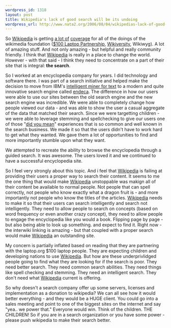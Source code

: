 ```yaml
--- 
wordpress_id: 1318
layout: post
title: Wikipedia's lack of good search will be its undoing
wordpress_url: http://www.nata2.org/2006/08/04/wikipedias-lack-of-good-search-will-be-its-undoing/
---
```

So <a href="http://www.wikipedia.com">Wikipedia</a> is getting <a href="http://www.andycarvin.com/archives/2006/08/jimmy_wales_announce.html">a lot of</a> <a href="http://www.boingboing.net/2006/08/04/whats_next_for_wikip.html">coverage</a> for all of the doings of the wikimedia foundation (<a href="http://laptop.org/">$100 Laptop Partnership</a>, <a href="http://en.wikibooks.org/wiki/Wikiversity">Wikiversity</a>, Wikiwyg). A lot of amazing stuff. And not only amazing - but helpful and really community friendly. I think that <a href="http://www.wikipedia.com">Wikipedia</a> is really in a place to change the world. However - with that said - I think they need to concentrate on a part of their site that is integral:<strong> the search</strong>.

So I worked at an encyclopedia company for years. I did technology and software there. I was part of a search initiative and helped make the decision to move from IBM's <a href="http://www-306.ibm.com/software/data/iminer/">intelligent miner for text</a> to a modern and quite innovative search engine called <a href="http://endeca.com/">endeca</a>. The difference in how our users were able to use our sites between the old search engine and the new search engine was incredible. We were able to completely change how people viewed our data - and was able to show the user a casual aggregate of the data that matched their search. Since we were targetting children - we were able to leverage stemming and spellchecking to give our users one of those "<a href="http://www.google.com/search?q=amaizng+grace">did you mean</a>" experiences that is so common and well known in the search business. We made it so that the users didn't have to work hard to get what they wanted. We gave them a lot of opportunities to find and more importantly stumble upon what they want.

We attempted to recreate the ability to browse the encyclopedia through a guided search. It was awesome. The users loved it and we continued to have a successful encyclopedia site.

So I feel very strongly about this topic. And i feel that <a href="http://www.wikipedia.com">Wikipedia</a> is failing at providing their users a proper way to search their content. It seems to me the one thing that would make <a href="http://www.wikipedia.com">Wikipedia</a> unstoppable was makign all of their content be available to normal people. Not people that can spell correctly, not people who know exactly what a dragon fruit is - and more importantly not people who know the titles of the articles. <a href="http://www.wikipedia.com">Wikipedia</a> needs to make it so that their users can search intelligently and search not intelligently. They need to allow people to search on concepts (based on word frequency or even another crazy concept), they need to allow people to engage the encyclopedia like you would a book. Flipping page by page - but also being able to look up something. and expect to find it. Right now - the interwiki linking is amazing - but that coupled with a proper search would make <a href="http://www.wikipedia.com">Wikipedia</a> an outstanding site.

My concern is partially inflated based on reading that they are partnering with the laptop.org $100 laptop people. They are expecting children and developing nations to use <a href="http://www.wikipedia.com">Wikipedia</a>. But how are these underprivlidged people going to find what they are looking for if the search is poor. They need better search. They need common search abilities. They need things like spell checking and stemming. They need an intelligent search. They don't need what <a href="http://www.wikipedia.com">Wikipedia</a> current is offering.

So why doesn't a search company offer up some servers, licenses and implementation as a donation to wikipedia? We can all see how it would better everything - and they would be a HUGE client. You could go into a sales meeting and point to one of the biggest sites on the internet and say "yea.. we power that." Everyone would win. Think of the children. THE CHILDREN!
So if you are in a search organization or you have some power - please push wikipedia to make their search better.
